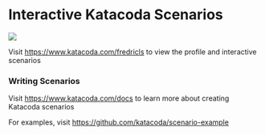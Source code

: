 # Interactive Katacoda Scenarios

[![](http://shields.katacoda.com/katacoda/fredricls/count.svg)](https://www.katacoda.com/fredricls "Get your profile on Katacoda.com")

Visit https://www.katacoda.com/fredricls to view the profile and interactive scenarios

### Writing Scenarios
Visit https://www.katacoda.com/docs to learn more about creating Katacoda scenarios

For examples, visit https://github.com/katacoda/scenario-example
